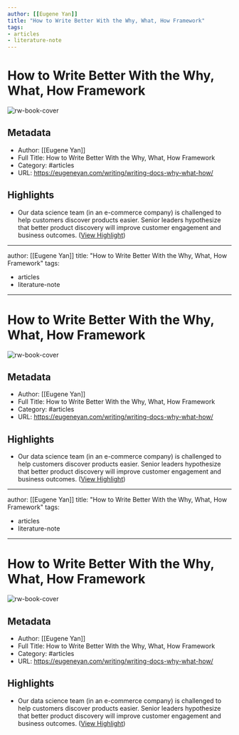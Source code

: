 ```yaml
---
author: [[Eugene Yan]]
title: "How to Write Better With the Why, What, How Framework"
tags: 
- articles
- literature-note
---
```

# How to Write Better With the Why, What, How Framework

![rw-book-cover](https://eugeneyan.com/assets/og_image/writing-docs.jpg)

## Metadata
- Author: [[Eugene Yan]]
- Full Title: How to Write Better With the Why, What, How Framework
- Category: #articles
- URL: https://eugeneyan.com/writing/writing-docs-why-what-how/

## Highlights
- Our data science team (in an e-commerce company) is challenged to help customers discover products easier. Senior leaders hypothesize that better product discovery will improve customer engagement and business outcomes. ([View Highlight](https://read.readwise.io/read/01gr9wd4e4d6jb7k5791vz1mmj))
---
author: [[Eugene Yan]]
title: "How to Write Better With the Why, What, How Framework"
tags: 
- articles
- literature-note
---
# How to Write Better With the Why, What, How Framework

![rw-book-cover](https://eugeneyan.com/assets/og_image/writing-docs.jpg)

## Metadata
- Author: [[Eugene Yan]]
- Full Title: How to Write Better With the Why, What, How Framework
- Category: #articles
- URL: https://eugeneyan.com/writing/writing-docs-why-what-how/

## Highlights
- Our data science team (in an e-commerce company) is challenged to help customers discover products easier. Senior leaders hypothesize that better product discovery will improve customer engagement and business outcomes. ([View Highlight](https://read.readwise.io/read/01gr9wd4e4d6jb7k5791vz1mmj))
---
author: [[Eugene Yan]]
title: "How to Write Better With the Why, What, How Framework"
tags: 
- articles
- literature-note
---
# How to Write Better With the Why, What, How Framework

![rw-book-cover](https://eugeneyan.com/assets/og_image/writing-docs.jpg)

## Metadata
- Author: [[Eugene Yan]]
- Full Title: How to Write Better With the Why, What, How Framework
- Category: #articles
- URL: https://eugeneyan.com/writing/writing-docs-why-what-how/

## Highlights
- Our data science team (in an e-commerce company) is challenged to help customers discover products easier. Senior leaders hypothesize that better product discovery will improve customer engagement and business outcomes. ([View Highlight](https://read.readwise.io/read/01gr9wd4e4d6jb7k5791vz1mmj))
